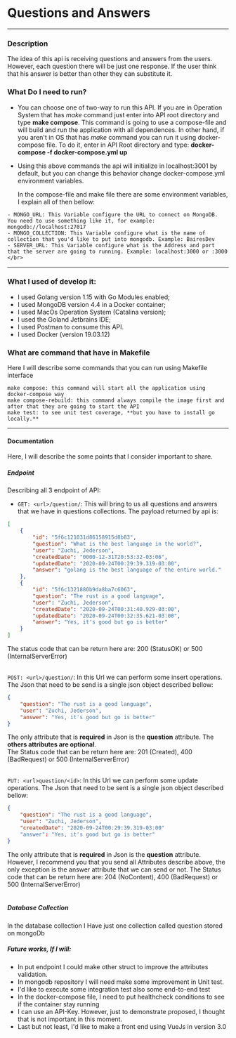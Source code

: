 # Questions and Answers
---
### Description
The idea of this api is receiving questions and answers from the users. However, each question there will be 
just one response. If the user think that his answer is better than other they can substitute it.

### What Do I need to run?
 - You can choose one of two-way to run this API. If you are in Operation System that has *make* command just enter into API root directory and type **make compose**. 
   This command is going to use a compose-file and will build and run the application with all dependences. In other hand, if you aren't in OS that has *make* command
   you can run it using docker-compose file. To do it, enter in API Root directory and type: **docker-compose -f docker-compose.yml up** <br/>
   
 - Using this above commands the api will initialize in localhost:3001 by default, but you can change this behavior change docker-compose.yml environment variables.  
   
   In the compose-file and make file there are some environment variables, I explain all of then bellow:
 ```
 - MONGO_URL: This Variable configure the URL to connect on MongoDB. You need to use something like it, for example: mongodb://localhost:27017
 - MONGO_COLLECTION: This Variable configure what is the name of collection that you'd like to put into mongodb. Example: BairesDev
 - SERVER_URL: This Variable configure what is the Address and port that the server are going to running. Example: localhost:3000 or :3000 </br> 
```

---

### What I used of develop it:
- I used Golang version 1.15 with Go Modules enabled;
- I used MongoDB version 4.4 in a Docker container;
- I used MacOs Operation System (Catalina version);
- I used the Goland Jetbrains IDE;
- I used Postman to consume this API.
- I used Docker (version 19.03.12) 

### What are command that have in Makefile
Here I will describe some commands that you can run using Makefile interface
 ```
make compose: this command will start all the application using docker-compose way
make compose-rebuild: this command always compile the image first and after that they are going to start the API
make test: to see unit test coverage, **but you have to install go locally.**
```

---

#### Documentation
Here, I will describe the some points that I consider important to share.

##### Endpoint
Describing all 3 endpoint of API:

- ``GET: <url>/question/``: This will bring to us all questions and answers that we have in questions collections. The payload returned by api is:
```json
[
    {
        "id": "5f6c121031d86158915d8b83",
        "question": "What is the best language in the world?",
        "user": "Zuchi, Jederson",
        "createdDate": "0000-12-31T20:53:32-03:06",
        "updatedDate": "2020-09-24T00:29:39.319-03:00",
        "answer": "golang is the best language of the entire world."
    },
    {
        "id": "5f6c1321880b9da8ba7c6063",
        "question": "The rust is a good language",
        "user": "Zuchi, Jederson",
        "createdDate": "2020-09-24T00:31:40.929-03:00",
        "updatedDate": "2020-09-24T00:32:35.621-03:00",
        "answer": "Yes, it's good but go is better"
    }
]
```
The status code that can be return here are: 200 (StatusOK) or 500 (InternalServerError) <br/><br/>


``POST: <url>/question/``: In this Url we can perform some insert operations. The Json that need to be send is a single json object described bellow:
```json
{
    "question": "The rust is a good language",
    "user": "Zuchi, Jederson",
    "answer": "Yes, it's good but go is better"
}
```
The only attribute that is **required** in Json is the **question** attribute. The **others attributes are optional**. <br/>
The Status code that can be return here are: 201 (Created), 400 (BadRequest) or 500 (InternalServerError) <br/><br/> 


``PUT: <url>question/<id>``: In this Url we can perform some update operations. The Json that need to be sent is a single json object described bellow:
```json
{
    "question": "The rust is a good language",
    "user": "Zuchi, Jederson",
    "createdDate": "2020-09-24T00:29:39.319-03:00"
    "answer": "Yes, it's good but go is better"
}
```
The only attribute that is **required** in Json is the **question** attribute. However, I recommend you that you send all Attributes describe above, the only exception is the answer attribute that we can send or not.
The Status code that can be return here are: 204 (NoContent), 400 (BadRequest) or 500 (InternalServerError) <br/><br/>

##### Database Collection
In the database collection I Have just one collection called question stored on mongoDb

##### Future works, If I will:
- In put endpoint I could make other struct to improve the attributes validation.
- In mongodb repository I will need make some improvement in Unit test.
- I'd like to execute some integration test also some end-to-end test
- In the docker-compose file, I need to put healthcheck conditions to see if the container stay running
- I can use an API-Key. However, just to demonstrate proposed, I thought that is not important in this moment.
- Last but not least, I'd like to make a front end using VueJs in version 3.0